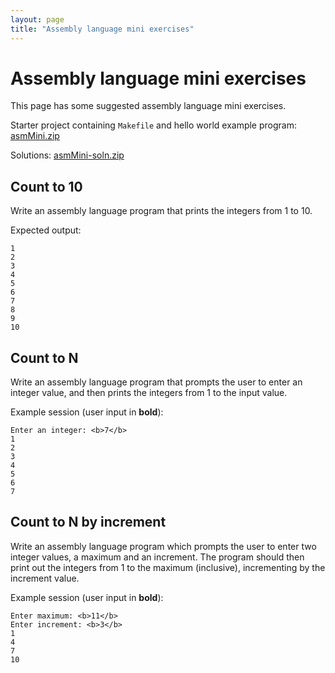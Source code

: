 ```yaml
---
layout: page
title: "Assembly language mini exercises"
---
```


# Assembly language mini exercises

This page has some suggested assembly language mini exercises.

Starter project containing `Makefile` and hello world example program: [asmMini.zip](asmMini.zip)

Solutions: [asmMini-soln.zip](asmMini-soln.zip)

## Count to 10

Write an assembly language program that prints the integers from 1 to 10.

Expected output:

```
1
2
3
4
5
6
7
8
9
10
```

## Count to N

Write an assembly language program that prompts the user to enter an integer value, and then prints the integers from 1 to the input value.

Example session (user input in **bold**):

```
Enter an integer: <b>7</b>
1
2
3
4
5
6
7
```

## Count to N by increment

Write an assembly language program which prompts the user to enter two integer values, a maximum and an increment. The program should then print out the integers from 1 to the maximum (inclusive), incrementing by the increment value.

Example session (user input in **bold**):

```
Enter maximum: <b>11</b>
Enter increment: <b>3</b>
1
4
7
10
```
